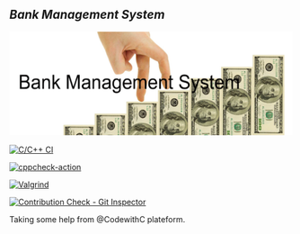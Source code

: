 ## _Bank Management System_

![Description](https://github.com/Akshatamitvyas/Mini_project/blob/main/Requirements/Image.png)

[![C/C++ CI](https://github.com/Akshatamitvyas/Mini_project/actions/workflows/c-cpp.yml/badge.svg)](https://github.com/Akshatamitvyas/Mini_project/actions/workflows/c-cpp.yml)

[![cppcheck-action](https://github.com/Akshatamitvyas/Mini_project/actions/workflows/cppcheck.yml/badge.svg)](https://github.com/Akshatamitvyas/Mini_project/actions/workflows/cppcheck.yml)

[![Valgrind](https://github.com/Akshatamitvyas/Mini_project/actions/workflows/Valgrind.yml/badge.svg)](https://github.com/Akshatamitvyas/Mini_project/actions/workflows/Valgrind.yml)

[![Contribution Check - Git Inspector](https://github.com/Akshatamitvyas/Mini_project/actions/workflows/Git_inpector.yml/badge.svg)](https://github.com/Akshatamitvyas/Mini_project/actions/workflows/Git_inpector.yml)

Taking some help from @CodewithC plateform.
